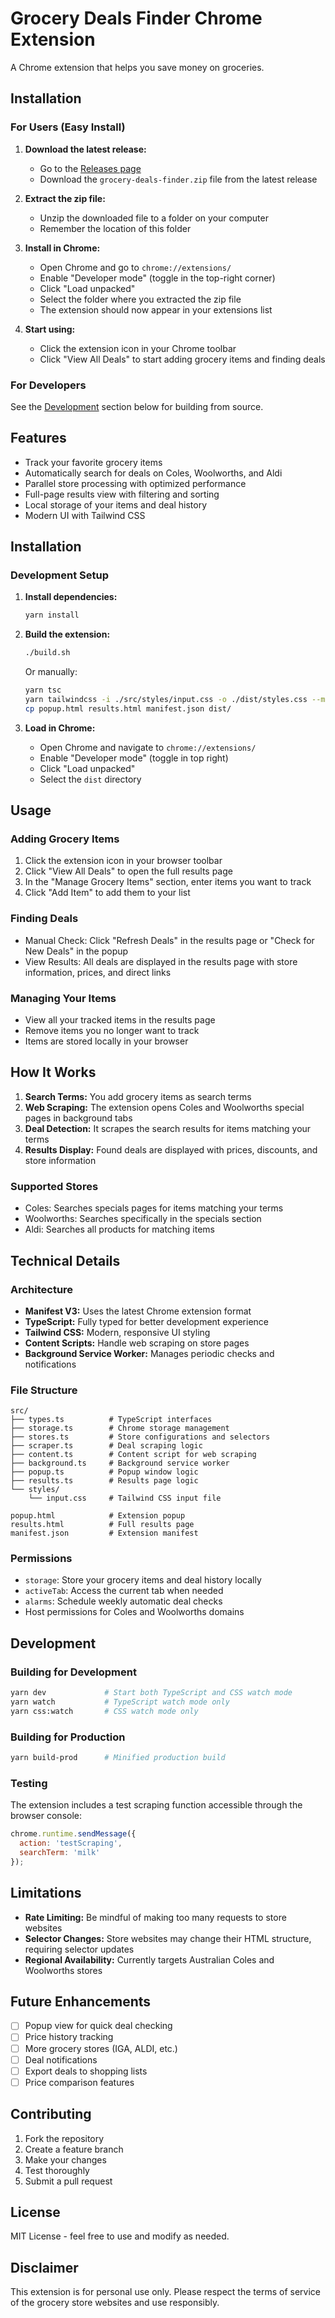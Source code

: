 # Grocery Deals Finder Chrome Extension

A Chrome extension that helps you save money on groceries.

## Installation

### For Users (Easy Install)

1. **Download the latest release:**
   - Go to the [Releases page](https://github.com/YOUR_USERNAME/grocery-deals-finder/releases)
   - Download the `grocery-deals-finder.zip` file from the latest release

2. **Extract the zip file:**
   - Unzip the downloaded file to a folder on your computer
   - Remember the location of this folder

3. **Install in Chrome:**
   - Open Chrome and go to `chrome://extensions/`
   - Enable "Developer mode" (toggle in the top-right corner)
   - Click "Load unpacked"
   - Select the folder where you extracted the zip file
   - The extension should now appear in your extensions list

4. **Start using:**
   - Click the extension icon in your Chrome toolbar
   - Click "View All Deals" to start adding grocery items and finding deals

### For Developers

See the [Development](#development) section below for building from source.

## Features

- Track your favorite grocery items
- Automatically search for deals on Coles, Woolworths, and Aldi
- Parallel store processing with optimized performance
- Full-page results view with filtering and sorting
- Local storage of your items and deal history
- Modern UI with Tailwind CSS

## Installation

### Development Setup

1. **Install dependencies:**
   ```bash
   yarn install
   ```

2. **Build the extension:**
   ```bash
   ./build.sh
   ```
   Or manually:
   ```bash
   yarn tsc
   yarn tailwindcss -i ./src/styles/input.css -o ./dist/styles.css --minify
   cp popup.html results.html manifest.json dist/
   ```

3. **Load in Chrome:**
   - Open Chrome and navigate to `chrome://extensions/`
   - Enable "Developer mode" (toggle in top right)
   - Click "Load unpacked"
   - Select the `dist` directory

## Usage

### Adding Grocery Items
1. Click the extension icon in your browser toolbar
2. Click "View All Deals" to open the full results page
3. In the "Manage Grocery Items" section, enter items you want to track
4. Click "Add Item" to add them to your list

### Finding Deals
- Manual Check: Click "Refresh Deals" in the results page or "Check for New Deals" in the popup
- View Results: All deals are displayed in the results page with store information, prices, and direct links

### Managing Your Items
- View all your tracked items in the results page
- Remove items you no longer want to track
- Items are stored locally in your browser

## How It Works

1. **Search Terms:** You add grocery items as search terms
2. **Web Scraping:** The extension opens Coles and Woolworths special pages in background tabs
3. **Deal Detection:** It scrapes the search results for items matching your terms
4. **Results Display:** Found deals are displayed with prices, discounts, and store information

### Supported Stores

- Coles: Searches specials pages for items matching your terms
- Woolworths: Searches specifically in the specials section
- Aldi: Searches all products for matching items

## Technical Details

### Architecture
- **Manifest V3:** Uses the latest Chrome extension format
- **TypeScript:** Fully typed for better development experience
- **Tailwind CSS:** Modern, responsive UI styling
- **Content Scripts:** Handle web scraping on store pages
- **Background Service Worker:** Manages periodic checks and notifications

### File Structure
```
src/
├── types.ts          # TypeScript interfaces
├── storage.ts        # Chrome storage management
├── stores.ts         # Store configurations and selectors
├── scraper.ts        # Deal scraping logic
├── content.ts        # Content script for web scraping
├── background.ts     # Background service worker
├── popup.ts          # Popup window logic
├── results.ts        # Results page logic
└── styles/
    └── input.css     # Tailwind CSS input file

popup.html            # Extension popup
results.html          # Full results page
manifest.json         # Extension manifest
```

### Permissions
- `storage`: Store your grocery items and deal history locally
- `activeTab`: Access the current tab when needed
- `alarms`: Schedule weekly automatic deal checks
- Host permissions for Coles and Woolworths domains

## Development

### Building for Development
```bash
yarn dev             # Start both TypeScript and CSS watch mode
yarn watch           # TypeScript watch mode only
yarn css:watch       # CSS watch mode only
```

### Building for Production
```bash
yarn build-prod      # Minified production build
```

### Testing
The extension includes a test scraping function accessible through the browser console:
```javascript
chrome.runtime.sendMessage({
  action: 'testScraping',
  searchTerm: 'milk'
});
```

## Limitations

- **Rate Limiting:** Be mindful of making too many requests to store websites
- **Selector Changes:** Store websites may change their HTML structure, requiring selector updates
- **Regional Availability:** Currently targets Australian Coles and Woolworths stores

## Future Enhancements

- [ ] Popup view for quick deal checking
- [ ] Price history tracking
- [ ] More grocery stores (IGA, ALDI, etc.)
- [ ] Deal notifications
- [ ] Export deals to shopping lists
- [ ] Price comparison features

## Contributing

1. Fork the repository
2. Create a feature branch
3. Make your changes
4. Test thoroughly
5. Submit a pull request

## License

MIT License - feel free to use and modify as needed.

## Disclaimer

This extension is for personal use only. Please respect the terms of service of the grocery store websites and use responsibly.